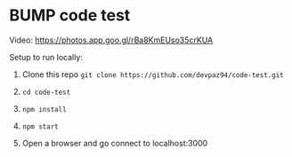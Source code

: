 # BUMP code test

Video: https://photos.app.goo.gl/rBa8KmEUso35crKUA

Setup to run locally:

  1. Clone this repo ```git clone https://github.com/devpaz94/code-test.git```

  2. ```cd code-test```
  
  3. ```npm install```
  
  4. ```npm start```
  
  5. Open a browser and go connect to localhost:3000
